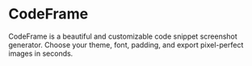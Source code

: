 # CodeFrame
CodeFrame is a beautiful and customizable code snippet screenshot generator. Choose your theme, font, padding, and export pixel-perfect images in seconds.
